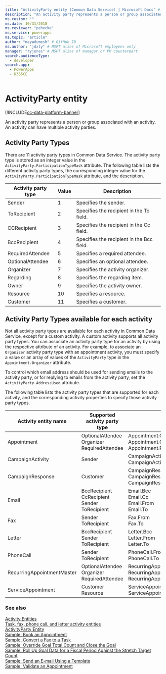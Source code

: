 ```yaml
---
title: "ActivityParty entity (Common Data Service) | Microsoft Docs" # Intent and product brand in a unique string of 43-59 chars including spaces
description: "An activity party represents a person or group associated with an activity. An activity can have multiple activity parties"
ms.custom: ""
ms.date: 10/31/2018
ms.reviewer: "pehecke"
ms.service: powerapps
ms.topic: "article"
author: "mayadumesh" # GitHub ID
ms.author: "jdaly" # MSFT alias of Microsoft employees only
manager: "ryjones" # MSFT alias of manager or PM counterpart
search.audienceType: 
  - developer
search.app: 
  - PowerApps
  - D365CE
---
```

# ActivityParty entity

[!INCLUDE[cc-data-platform-banner](../../includes/cc-data-platform-banner.md)]

An activity party represents a person or group associated with an activity. An activity can have multiple activity parties.  
  
<a name="ActivityPartyTypes"></a>   

## Activity Party Types  

 There are 11 activity party types in Common Data Service. The activity party type is stored as an integer value in the `ActivityParty.ParticipationTypeMask` attribute. The following table lists the different activity party types, the corresponding integer value for the `ActivityParty.ParticipationTypeMask` attribute, and the description.  
  
|Activity party type|Value|Description|  
|-------------------------|-----------|-----------------|  
|Sender|1|Specifies the sender.|  
|ToRecipient|2|Specifies the recipient in the To field.|  
|CCRecipient|3|Specifies the recipient in the Cc field.|  
|BccRecipient|4|Specifies the recipient in the Bcc field.|  
|RequiredAttendee|5|Specifies a required attendee.|  
|OptionalAttendee|6|Specifies an optional attendee.|  
|Organizer|7|Specifies the activity organizer.|  
|Regarding|8|Specifies the regarding item.|  
|Owner|9|Specifies the activity owner.|  
|Resource|10|Specifies a resource.|  
|Customer|11|Specifies a customer.|  
  
<a name="SupportedActivityPartyTypes"></a>   
## Activity Party Types available for each activity  
 Not all activity party types are available for each activity in Common Data Service, except for a custom activity. A custom activity supports all activity party types. You can associate an activity party type for an activity by using the respective attribute of an activity. For example, to associate an `Organizer` activity party type with an appointment activity, you must specify a value or an array of values of the `ActivityParty` type in the `Appointment.Organizer` attribute.  
  
 To control which email address should be used for sending emails to the activity party, or for replying to emails from the activity party, set the `ActivityParty.AddressUsed` attribute.  
  
 The following table lists the activity party types that are supported for each activity, and the corresponding activity properties to specify those activity party types.  
  
|Activity entity name|Supported activity party type|Activity attribute|  
|--------------------------|-----------------------------------|------------------------|  
|Appointment|OptionalAttendee<br />Organizer<br />RequiredAttendee|Appointment.OptionalAttendees<br />Appointment.Organizer<br />Appointment.RequiredAttendees|  
|CampaignActivity|Sender|CampaignActivity.Partners<br />CampaignActivity.From|  
|CampaignResponse|Customer|CampaignResponse.Customer<br />CampaignResponse.Partner<br />CampaignResponse.From|  
|Email|BccRecipient<br />CcRecipient<br />Sender<br />ToRecipient|Email.Bcc<br />Email.Cc<br />Email.From<br />Email.To|  
|Fax|Sender<br />ToRecipient|Fax.From<br />Fax.To|  
|Letter|BccRecipient<br />Sender<br />ToRecipient|Letter.Bcc<br />Letter.From<br />Letter.To|  
|PhoneCall|Sender<br />ToRecipient|PhoneCall.From<br />PhoneCall.To|  
|RecurringAppointmentMaster|OptionalAttendee<br />Organizer<br />RequiredAttendee|RecurringAppointmentMaster.OptionalAttendees<br />RecurringAppointmentMaster.Organizer<br />RecurringAppointmentMaster.RequiredAttendees|  
|ServiceAppointment|Customer<br />Resource|ServiceAppointment.Customers<br />ServiceAppointment.Resources|  
  
### See also  
 [Activity Entities](activity-entities.md)   
 [Task, fax, phone call, and letter activity entities](task-fax-phone-call-letter-activity-entities.md)   
 [ActivityParty Entity](reference/entities/activityparty.md)   
 [Sample: Book an Appointment](/dynamics365/customer-engagement/developer/sample-book-appointment)<br>
 [Sample: Convert a Fax to a Task](/dynamics365/customer-engagement/developer/sample-convert-fax-task)   
 [Sample: Override Goal Total Count and Close the Goal](/dynamics365/customer-engagement/developer/sample-override-goal-total-count-close-goal)   
 [Sample: Roll Up Goal Data for a Fiscal Period Against the Stretch Target Count](/dynamics365/customer-engagement/developer/sample-rollup-goal-data-fiscal-period-stretch-target-count)   
 [Sample: Send an E-mail Using a Template](/dynamics365/customer-engagement/developer/sample-send-email-template)   
 [Sample: Validate an Appointment](/dynamics365/customer-engagement/developer/sample-validate-appointment)
